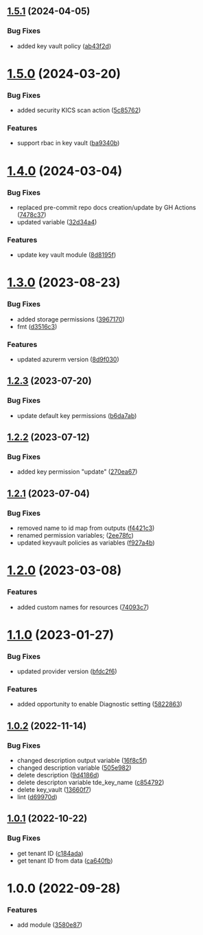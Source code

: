 ## [1.5.1](https://github.com/data-platform-hq/terraform-azurerm-key-vault/compare/v1.5.0...v1.5.1) (2024-04-05)


### Bug Fixes

* added key vault policy ([ab43f2d](https://github.com/data-platform-hq/terraform-azurerm-key-vault/commit/ab43f2d9667218e43cfef0847f9899d4890a37d8))

# [1.5.0](https://github.com/data-platform-hq/terraform-azurerm-key-vault/compare/v1.4.0...v1.5.0) (2024-03-20)


### Bug Fixes

* added security KICS scan action ([5c85762](https://github.com/data-platform-hq/terraform-azurerm-key-vault/commit/5c85762d2c6315d9cb2002869f54cadc7b416092))


### Features

* support rbac in key vault ([ba9340b](https://github.com/data-platform-hq/terraform-azurerm-key-vault/commit/ba9340b4671cda0489a8fb6a9a1ea04ffad92823))

# [1.4.0](https://github.com/data-platform-hq/terraform-azurerm-key-vault/compare/v1.3.0...v1.4.0) (2024-03-04)


### Bug Fixes

* replaced pre-commit repo docs creation/update by GH Actions ([7478c37](https://github.com/data-platform-hq/terraform-azurerm-key-vault/commit/7478c37f933714ceb78312135de890dc4d4997f1))
* updated variable ([32d34a4](https://github.com/data-platform-hq/terraform-azurerm-key-vault/commit/32d34a4a956159478ef0ee9c486a6b7ba7aae9c1))


### Features

* update key vault module ([8d8195f](https://github.com/data-platform-hq/terraform-azurerm-key-vault/commit/8d8195f6193b7e254304a345a09eb42ab6be53d9))

# [1.3.0](https://github.com/data-platform-hq/terraform-azurerm-key-vault/compare/v1.2.3...v1.3.0) (2023-08-23)


### Bug Fixes

* added storage permissions ([3967170](https://github.com/data-platform-hq/terraform-azurerm-key-vault/commit/39671704b921ad0dc10ecfc3b6a50e6b3906d0e9))
* fmt ([d3516c3](https://github.com/data-platform-hq/terraform-azurerm-key-vault/commit/d3516c30b6027aa157983851a8ba567d8226bcdb))


### Features

* updated azurerm version ([8d9f030](https://github.com/data-platform-hq/terraform-azurerm-key-vault/commit/8d9f0306ad17839bbaa937faba3cf01336ba4eaf))

## [1.2.3](https://github.com/data-platform-hq/terraform-azurerm-key-vault/compare/v1.2.2...v1.2.3) (2023-07-20)


### Bug Fixes

* update default key permissions ([b6da7ab](https://github.com/data-platform-hq/terraform-azurerm-key-vault/commit/b6da7ab943bbb2a5efbc737d6dacd22ade5a1d72))

## [1.2.2](https://github.com/data-platform-hq/terraform-azurerm-key-vault/compare/v1.2.1...v1.2.2) (2023-07-12)


### Bug Fixes

* added key permission "update" ([270ea67](https://github.com/data-platform-hq/terraform-azurerm-key-vault/commit/270ea679793c9200d12c2c0a835858efbe8ea3cc))

## [1.2.1](https://github.com/data-platform-hq/terraform-azurerm-key-vault/compare/v1.2.0...v1.2.1) (2023-07-04)


### Bug Fixes

* removed name to id map from outputs ([f4421c3](https://github.com/data-platform-hq/terraform-azurerm-key-vault/commit/f4421c3d7d506adb7bde45225721c8ceaad9cda1))
* renamed permission variables; ([2ee78fc](https://github.com/data-platform-hq/terraform-azurerm-key-vault/commit/2ee78fc344227068031840b6a6ee7ce22211606e))
* updated keyvault policies as variables ([f927a4b](https://github.com/data-platform-hq/terraform-azurerm-key-vault/commit/f927a4bfa4e312592ee50c13e395770f58c0fadf))

# [1.2.0](https://github.com/data-platform-hq/terraform-azurerm-key-vault/compare/v1.1.0...v1.2.0) (2023-03-08)


### Features

* added custom names for resources ([74093c7](https://github.com/data-platform-hq/terraform-azurerm-key-vault/commit/74093c7185e6ad972eeb10bebd9acfcebb6b7a91))

# [1.1.0](https://github.com/data-platform-hq/terraform-azurerm-key-vault/compare/v1.0.2...v1.1.0) (2023-01-27)


### Bug Fixes

* updated provider version ([bfdc2f6](https://github.com/data-platform-hq/terraform-azurerm-key-vault/commit/bfdc2f64dafff27d538ba69c47235f0af95d970b))


### Features

* added opportunity to enable Diagnostic setting ([5822863](https://github.com/data-platform-hq/terraform-azurerm-key-vault/commit/58228639c1910925dca8a4d6a68bf0ddbfb1241a))

## [1.0.2](https://github.com/data-platform-hq/terraform-azurerm-key-vault/compare/v1.0.1...v1.0.2) (2022-11-14)


### Bug Fixes

* changed description output variable ([16f8c5f](https://github.com/data-platform-hq/terraform-azurerm-key-vault/commit/16f8c5fd6279493d4aa9b4e95b40524eb9f56421))
* changed description variable ([505e982](https://github.com/data-platform-hq/terraform-azurerm-key-vault/commit/505e982193e74409ef81cef67d1a8c488a4a28e5))
* delete description ([9d4186d](https://github.com/data-platform-hq/terraform-azurerm-key-vault/commit/9d4186db695978d7e884f6816ccb7b07ddce2ee5))
* delete descripton variable tde_key_name ([c854792](https://github.com/data-platform-hq/terraform-azurerm-key-vault/commit/c854792526d54cfd343e41e61bb355c69bb22bcf))
* delete key_vault ([13660f7](https://github.com/data-platform-hq/terraform-azurerm-key-vault/commit/13660f70fe5eff3b42a314bf74f5623f21fc8606))
* lint ([d69970d](https://github.com/data-platform-hq/terraform-azurerm-key-vault/commit/d69970df6e18c42d7cfc40e8f8070dc51eea56ac))

## [1.0.1](https://github.com/data-platform-hq/terraform-azurerm-key-vault/compare/v1.0.0...v1.0.1) (2022-10-22)


### Bug Fixes

* get tenant ID ([c184ada](https://github.com/data-platform-hq/terraform-azurerm-key-vault/commit/c184adadcdea2ba02bf5826fea5c0fc34b32b72b))
* get tenant ID from data ([ca640fb](https://github.com/data-platform-hq/terraform-azurerm-key-vault/commit/ca640fb03c8439eccd055cd42a1eece08d7f5ebd))

# 1.0.0 (2022-09-28)


### Features

* add module ([3580e87](https://github.com/data-platform-hq/terraform-azurerm-key-vault/commit/3580e875845c302818656ca3363f1964eee80b01))

